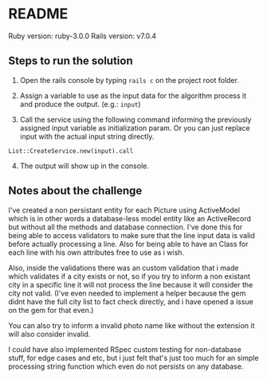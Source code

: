 # README

Ruby version: ruby-3.0.0
Rails version: v7.0.4

## Steps to run the solution

1. Open the rails console by typing `rails c` on the project root folder.

2. Assign a variable to use as the input data for the algorithm process it and produce the output. (e.g.: `input`)

3. Call the service using the following command informing the previously assigned input variable as initialization param. Or you can just replace input with the actual input string directly.
```
List::CreateService.new(input).call
```
4. The output will show up in the console.


## Notes about the challenge

I've created a non persistant entity for each Picture using ActiveModel which is in other words a database-less model entity like an ActiveRecord but without all the methods and database connection. I've done this for being able to access validators to make sure that the line input data is valid before actually processing a line. Also for being able to have an Class for each line with his own attributes free to use as i wish.

Also, inside the validations there was an custom validation that i made which validates if a city exists or not, so if you try to inform a non existant city in a specific line it will not process the line because it will consider the city not valid. (I've even needed to implement a helper because the gem didnt have the full city list to fact check directly, and i have opened a issue on the gem for that even.)

You can also try to inform a invalid photo name like without the extension it will also consider invalid.

I could have also implemented RSpec custom testing for non-database stuff, for edge cases and etc, but i just felt that's just too much for an simple processing string function which even do not persists on any database.
